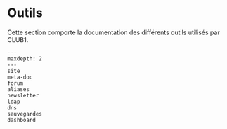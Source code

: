 Outils
======

Cette section comporte la documentation des différents outils utilisés par CLUB1.

```{toctree}
---
maxdepth: 2
---
site
meta-doc
forum
aliases
newsletter
ldap
dns
sauvegardes
dashboard
```
